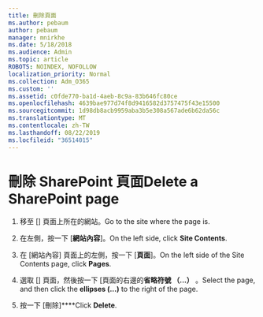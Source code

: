 ```yaml
---
title: 刪除頁面
ms.author: pebaum
author: pebaum
manager: mnirkhe
ms.date: 5/18/2018
ms.audience: Admin
ms.topic: article
ROBOTS: NOINDEX, NOFOLLOW
localization_priority: Normal
ms.collection: Adm_O365
ms.custom: ''
ms.assetid: c0fde770-ba1d-4aeb-8c9a-83b646fc80ce
ms.openlocfilehash: 4639bae977d74f8d9416582d3757475f43e15500
ms.sourcegitcommit: 1d98db8acb9959aba3b5e308a567ade6b62da56c
ms.translationtype: MT
ms.contentlocale: zh-TW
ms.lasthandoff: 08/22/2019
ms.locfileid: "36514015"
---
```

# <a name="delete-a-sharepoint-page"></a><span data-ttu-id="ed4fb-102">刪除 SharePoint 頁面</span><span class="sxs-lookup"><span data-stu-id="ed4fb-102">Delete a SharePoint page</span></span>

1. <span data-ttu-id="ed4fb-103">移至 [] 頁面上所在的網站。</span><span class="sxs-lookup"><span data-stu-id="ed4fb-103">Go to the site where the page is.</span></span>
    
2. <span data-ttu-id="ed4fb-104">在左側，按一下 [**網站內容**]。</span><span class="sxs-lookup"><span data-stu-id="ed4fb-104">On the left side, click **Site Contents**.</span></span> 
    
3. <span data-ttu-id="ed4fb-105">在 [網站內容] 頁面上的左側，按一下 [**頁面**]。</span><span class="sxs-lookup"><span data-stu-id="ed4fb-105">On the left side of the Site Contents page, click **Pages**.</span></span> 
    
4. <span data-ttu-id="ed4fb-106">選取 [] 頁面，然後按一下 [頁面的右邊的**省略符號 （...）** 。</span><span class="sxs-lookup"><span data-stu-id="ed4fb-106">Select the page, and then click the **ellipses (...)** to the right of the page.</span></span> 
    
5. <span data-ttu-id="ed4fb-107">按一下 [刪除]\*\*\*\*</span><span class="sxs-lookup"><span data-stu-id="ed4fb-107">Click **Delete**.</span></span> 
    

